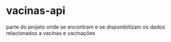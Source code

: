 # vacinas-api
parte do projeto onde se encontram e se disponibilizam os dados relacionados a vacinas e vacinações 
